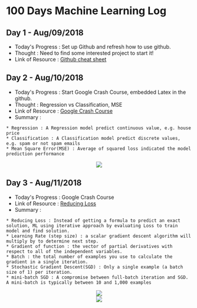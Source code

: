 # 100 Days Machine Learning Log

## Day 1 - Aug/09/2018
- Today's Progress : Set up Github and refresh how to use github.
- Thought : Need to find some interested project to start it!
- Link of Resource : <a href="https://education.github.com/git-cheat-sheet-education.pdf">Github cheat sheet</a>

## Day 2 - Aug/10/2018
- Today's Progress : Start Google Crash Course, embedded Latex in the github.
- Thought : Regression vs Classification, MSE
- Link of Resource : <a href="https://developers.google.com/machine-learning/crash-course/">Google Crash Course</a>
- Summary :
```
* Regression : A Regression model predict continuous value, e.g. house price
* Classification : A Classification model predict discrete values, e.g. spam or not spam emails
* Mean Square Error(MSE) : Average of squared loss indicated the model prediction performance
```
<p align ="center">
<img src="https://latex.codecogs.com/svg.latex?MSE%20=\frac{1}{N}%20\sum_{(x,y)\in%20D}%20(y%20-%20prediction(x))^2" />
</p>

## Day 3 - Aug/11/2018
- Today's Progress : Google Crash Course
- Link of Resource : <a href="https://developers.google.com/machine-learning/crash-course/reducing-loss/video-lecture">Reducing Loss</a>
- Summary :
```
* Reducing Loss : Instead of getting a formula to predict an exact solution, ML using iterative approach by evaluating Loss to train model and find solution.
* Learning Rate (step size) : a scalar gradient descent algorithm will multiply by to determine next step.
* Gradient of function : the vector of partial derivatives with respect to all of the independent variables.
* Batch : the total number of examples you use to calculate the gradient in a single iteration.
* Stochastic Gradient Descent(SGD) : Only a single example (a batch size of 1) per iteration.
* mini-batch SGD : A compromise between full-batch iteration and SGD. A mini-batch is typically between 10 and 1,000 examples
```
<p align ="center">
<img src="https://latex.codecogs.com/svg.latex?f(x,y)%20=%20e^{2y}\sin(x)" />
<br>
<img src="https://latex.codecogs.com/svg.latex?\nabla%20f(x,y)%20=%20\left(\frac{\partial%20f}{\partial%20x}(x,y),%20\frac{\partial%20f}{\partial%20y}(x,y)\right)%20=%20(e^{2y}\cos(x),%202e^{2y}\sin(x))" />
</p>
